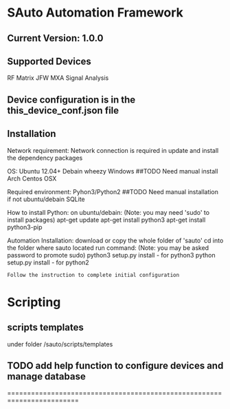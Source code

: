 SAuto Automation Framework
===============================================


Current Version: 1.0.0
-----------------------------



Supported Devices
-----------------------------

RF Matrix
JFW
MXA Signal Analysis

## Device configuration is in the this_device_conf.json file

Installation
-----------------------------

Network requirement:
	Network connection is required in update and install the dependency packages
	
OS:
	Ubuntu 12.04+
	Debain wheezy
	Windows
	##TODO Need manual install
	Arch
	Centos
	OSX
	
Required environment:
	Pyhon3/Python2
	##TODO Need manual installation if not ubuntu/debain
	SQLite

How to install Python:
	on ubuntu/debain: (Note: you may need 'sudo' to install packages)
		apt-get update
		apt-get install python3
		apt-get install python3-pip

Automation Installation:
	download or copy the whole folder of 'sauto'
	cd into the folder where sauto located
	run command: (Note: you may be asked password to promote sudo)
		python3 setup.py install - for python3
		python setup.py install - for python2

	Follow the instruction to complete initial configuration



Scripting
======================================================================

scripts templates
------------------------
under folder <path>/sauto/scripts/templates


## TODO add help function to configure devices and manage database
========================================================================
